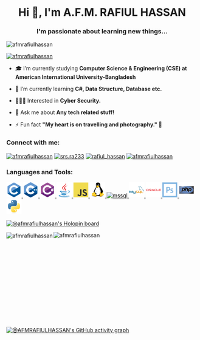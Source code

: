 <h1 align="center">Hi 👋, I'm A.F.M. RAFIUL HASSAN</h1>
<h3 align="center">I'm passionate about learning new things...</h3>

<p align="left"> <img src="https://komarev.com/ghpvc/?username=afmrafiulhassan&label=Profile%20views&color=0e75b6&style=flat" alt="afmrafiulhassan" /> </p>

<p align="left"> <a href="https://twitter.com/afmrafiulhassan" target="blank"><img src="https://img.shields.io/twitter/follow/afmrafiulhassan?logo=twitter&style=for-the-badge" alt="afmrafiulhassan" /></a> </p>

- 🎓 I’m currently studying **Computer Science & Engineering (CSE) at American International University-Bangladesh**

- 🌱 I’m currently learning **C#, Data Structure, Database etc.**

- 🕵🏼‍♂️ Interested in **Cyber Security.**

- 💬 Ask me about **Any tech related stuff!**

- ⚡ Fun fact **"My heart is on travelling and photography." 🖤**

<h3 align="left">Connect with me:</h3>
<p align="left">
<a href="https://twitter.com/afmrafiulhassan" target="blank"><img align="center" src="https://raw.githubusercontent.com/rahuldkjain/github-profile-readme-generator/master/src/images/icons/Social/twitter.svg" alt="afmrafiulhassan" height="30" width="40" /></a>
<a href="https://fb.com/srs.ra233" target="blank"><img align="center" src="https://raw.githubusercontent.com/rahuldkjain/github-profile-readme-generator/master/src/images/icons/Social/facebook.svg" alt="srs.ra233" height="30" width="40" /></a>
<a href="https://instagram.com/rafiul_hassan" target="blank"><img align="center" src="https://raw.githubusercontent.com/rahuldkjain/github-profile-readme-generator/master/src/images/icons/Social/instagram.svg" alt="rafiul_hassan" height="30" width="40" /></a>
<a href="https://www.youtube.com/c/afmrafiulhassan" target="blank"><img align="center" src="https://raw.githubusercontent.com/rahuldkjain/github-profile-readme-generator/master/src/images/icons/Social/youtube.svg" alt="afmrafiulhassan" height="30" width="40" /></a>
</p>

<h3 align="left">Languages and Tools:</h3>
<p align="left"> <a href="https://www.cprogramming.com/" target="_blank" rel="noreferrer"> <img src="https://raw.githubusercontent.com/devicons/devicon/master/icons/c/c-original.svg" alt="c" width="40" height="40"/> </a> <a href="https://www.w3schools.com/cpp/" target="_blank" rel="noreferrer"> <img src="https://raw.githubusercontent.com/devicons/devicon/master/icons/cplusplus/cplusplus-original.svg" alt="cplusplus" width="40" height="40"/> </a> <a href="https://www.w3schools.com/cs/" target="_blank" rel="noreferrer"> <img src="https://raw.githubusercontent.com/devicons/devicon/master/icons/csharp/csharp-original.svg" alt="csharp" width="40" height="40"/> </a> <a href="https://www.java.com" target="_blank" rel="noreferrer"> <img src="https://raw.githubusercontent.com/devicons/devicon/master/icons/java/java-original.svg" alt="java" width="40" height="40"/> </a> <a href="https://developer.mozilla.org/en-US/docs/Web/JavaScript" target="_blank" rel="noreferrer"> <img src="https://raw.githubusercontent.com/devicons/devicon/master/icons/javascript/javascript-original.svg" alt="javascript" width="40" height="40"/> </a> <a href="https://www.linux.org/" target="_blank" rel="noreferrer"> <img src="https://raw.githubusercontent.com/devicons/devicon/master/icons/linux/linux-original.svg" alt="linux" width="40" height="40"/> </a> <a href="https://www.microsoft.com/en-us/sql-server" target="_blank" rel="noreferrer"> <img src="https://www.svgrepo.com/show/303229/microsoft-sql-server-logo.svg" alt="mssql" width="40" height="40"/> </a> <a href="https://www.mysql.com/" target="_blank" rel="noreferrer"> <img src="https://raw.githubusercontent.com/devicons/devicon/master/icons/mysql/mysql-original-wordmark.svg" alt="mysql" width="40" height="40"/> </a> <a href="https://www.oracle.com/" target="_blank" rel="noreferrer"> <img src="https://raw.githubusercontent.com/devicons/devicon/master/icons/oracle/oracle-original.svg" alt="oracle" width="40" height="40"/> </a> <a href="https://www.photoshop.com/en" target="_blank" rel="noreferrer"> <img src="https://raw.githubusercontent.com/devicons/devicon/master/icons/photoshop/photoshop-line.svg" alt="photoshop" width="40" height="40"/> </a> <a href="https://www.php.net" target="_blank" rel="noreferrer"> <img src="https://raw.githubusercontent.com/devicons/devicon/master/icons/php/php-original.svg" alt="php" width="40" height="40"/> </a> <a href="https://www.python.org" target="_blank" rel="noreferrer"> <img src="https://raw.githubusercontent.com/devicons/devicon/master/icons/python/python-original.svg" alt="python" width="40" height="40"/> </a> </p>

[![@afmrafiulhassan's Holopin board](https://holopin.me/afmrafiulhassan)](https://holopin.io/@afmrafiulhassan)

<p><img align="right" height="250" width="380" src="https://github-readme-stats.vercel.app/api?username=afmrafiulhassan&show_icons=true&locale=en&theme=tokyonight" alt="afmrafiulhassan" /></p>

<p><img align="center" height="250" width="380" src="https://github-readme-streak-stats.herokuapp.com/?user=afmrafiulhassan&theme=tokyonight" alt="afmrafiulhassan" /></p>

[![@AFMRAFIULHASSAN's GitHub activity graph](https://activity-graph.herokuapp.com/graph?username=afmrafiulhassan&&theme=xcode)](https://github.com/afmrafiulhassan)
